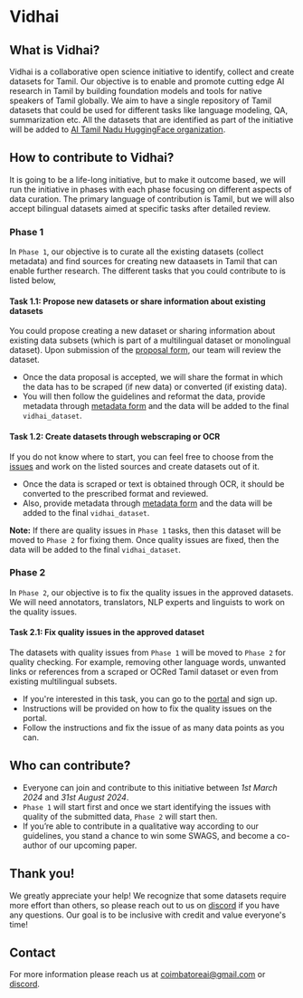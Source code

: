 # Vidhai

## What is Vidhai?
Vidhai is a collaborative open science initiative to identify, collect and create datasets for Tamil. Our objective is to enable and promote cutting edge AI research in Tamil by building foundation models and tools for native speakers of Tamil globally. We aim to have a single repository of Tamil datasets that could be used for different tasks like language modeling, QA, summarization etc.
All the datasets that are identified as part of the initiative will be added to [AI Tamil Nadu HuggingFace organization](https://huggingface.co/aitamilnadu).

## How to contribute to Vidhai?
It is going to be a life-long initiative, but to make it outcome based, we will run the initiative in phases with each phase focusing on different aspects of data curation. The primary language of contribution is Tamil, but we will also accept bilingual datasets aimed at specific tasks after detailed review.

### Phase 1
In `Phase 1`, our objective is to curate all the existing datasets (collect metadata) and find sources for creating new dataasets in Tamil that can enable further research. The different tasks that you could contribute to is listed below,

#### Task 1.1: Propose new datasets or share information about existing datasets 
You could propose creating a new dataset or sharing information about existing data subsets (which is part of a multilingual dataset or monolingual dataset). Upon submission of the [proposal form](https://forms.gle/uprWQiwEGzoDKwLq5), our team will review the dataset. 
- Once the data proposal is accepted, we will share the format in which the data has to be scraped (if new data) or converted (if existing data).
- You will then follow the guidelines and reformat the data, provide metadata through [metadata form](https://forms.gle/27MiJrjdzjQ3Qjwe9) and the data will be added to the final `vidhai_dataset`.

#### Task 1.2: Create datasets through webscraping or OCR
If you do not know where to start, you can feel free to choose from the [issues](https://github.com/aicbe/Vidhai/issues) and work on the listed sources and create datasets out of it.
- Once the data is scraped or text is obtained through OCR, it should be converted to the prescribed format and reviewed.
- Also, provide metadata through [metadata form](https://forms.gle/27MiJrjdzjQ3Qjwe9) and the data will be added to the final `vidhai_dataset`.

**Note:** If there are quality issues in `Phase 1` tasks, then this dataset will be moved to `Phase 2` for fixing them. Once quality issues are fixed, then the data will be added to the final `vidhai_dataset`.

### Phase 2
In `Phase 2`, our objective is to fix the quality issues in the approved datasets. We will need annotators, translators, NLP experts and linguists to work on the quality issues.

#### Task 2.1: Fix quality issues in the approved dataset
The datasets with quality issues from `Phase 1` will be moved to `Phase 2` for quality checking. For example, removing other language words, unwanted links or references from a scraped or OCRed Tamil dataset or even from existing multilingual subsets.
- If you're interested in this task, you can go to the [portal]() and sign up.
- Instructions will be provided on how to fix the quality issues on the portal.
- Follow the instructions and fix the issue of as many data points as you can.

## Who can contribute?
- Everyone can join and contribute to this initiative between _1st March 2024_ and _31st August 2024_.
- `Phase 1` will start first and once we start identifying the issues with quality of the submitted data, `Phase 2` will start then.
- If you’re able to contribute in a qualitative way according to our guidelines, you stand a chance to win some SWAGS, and become a co-author of our upcoming paper.

## Thank you! 
We greatly appreciate your help! We recognize that some datasets require more effort than others, so please reach out to us on [discord](https://discord.gg/ErRBRCsK) if you have any questions. Our goal is to be inclusive with credit and value everyone's time!

## Contact
For more information please reach us at coimbatoreai@gmail.com or [discord](https://discord.gg/ErRBRCsK).
